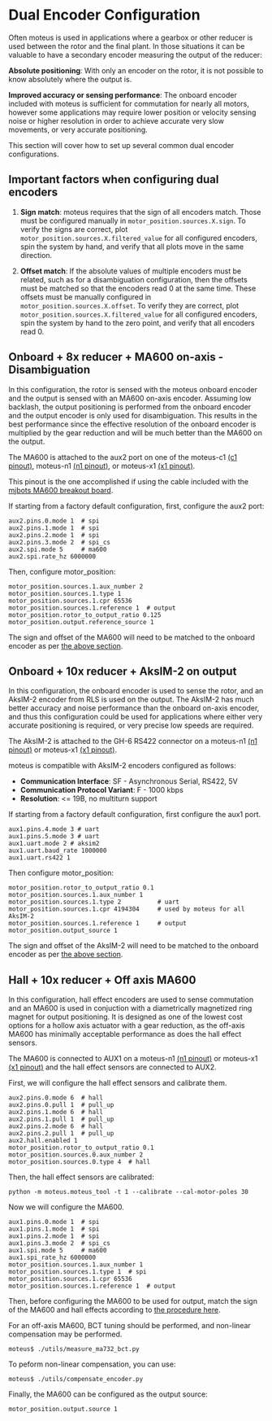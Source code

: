 # Dual Encoder Configuration

Often moteus is used in applications where a gearbox or other reducer is used between the rotor and the final plant.  In those situations it can be valuable to have a secondary encoder measuring the output of the reducer:

**Absolute positioning**: With only an encoder on the rotor, it is not possible to know absolutely where the output is.

**Improved accuracy or sensing performance**: The onboard encoder included with moteus is sufficient for commutation for nearly all motors, however some applications may require lower position or velocity sensing noise or higher resolution in order to achieve accurate very slow movements, or very accurate positioning.

This section will cover how to set up several common dual encoder configurations.

## <a name="match"></a>Important factors when configuring dual encoders

1. **Sign match**: moteus requires that the sign of all encoders match.  Those must be configured manually in `motor_position.sources.X.sign`.  To verify the signs are correct, plot `motor_position.sources.X.filtered_value` for all configured encoders, spin the system by hand, and verify that all plots move in the same direction.

2. **Offset match**: If the absolute values of multiple encoders must be related, such as for a disambiguation configuration, then the offsets must be matched so that the encoders read 0 at the same time.  These offsets must be manually configured in `motor_position.sources.X.offset`.  To verify they are correct, plot `motor_position.sources.X.filtered_value` for all configured encoders, spin the system by hand to the zero point, and verify that all encoders read 0.

## Onboard + 8x reducer + MA600 on-axis - Disambiguation

In this configuration, the rotor is sensed with the moteus onboard encoder and the output is sensed with an MA600 on-axis encoder.  Assuming low backlash, the output positioning is performed from the onboard encoder and the output encoder is only used for disambiguation.  This results in the best performance since the effective resolution of the onboard encoder is multiplied by the gear reduction and will be much better than the MA600 on the output.

The MA600 is attached to the aux2 port on one of the moteus-c1 [(c1 pinout)](../reference/pinouts.md#moteus-c1), moteus-n1 [(n1 pinout)](../reference/pinouts.md#moteus-n1), or moteus-x1 [(x1 pinout)](../reference/pinouts.md#moteus-x1).

This pinout is the one accomplished if using the cable included with the [mjbots MA600 breakout board](https://mjbots.com/products/ma600-breakout).

If starting from a factory default configuration, first, configure the
aux2 port:

```
aux2.pins.0.mode 1  # spi
aux2.pins.1.mode 1  # spi
aux2.pins.2.mode 1  # spi
aux2.pins.3.mode 2  # spi_cs
aux2.spi.mode 5     # ma600
aux2.spi.rate_hz 6000000
```

Then, configure motor_position:

```
motor_position.sources.1.aux_number 2
motor_position.sources.1.type 1
motor_position.sources.1.cpr 65536
motor_position.sources.1.reference 1  # output
motor_position.rotor_to_output_ratio 0.125
motor_position.output.reference_source 1
```

The sign and offset of the MA600 will need to be matched to the onboard encoder as per [the above section](#match).

## Onboard + 10x reducer + AksIM-2 on output

In this configuration, the onboard encoder is used to sense the rotor, and an AksIM-2 encoder from RLS is used on the output.  The AksIM-2 has much better accuracy and noise performance than the onboard on-axis encoder, and thus this configuration could be used for applications where either very accurate positioning is required, or very precise low speeds are required.

The AksIM-2 is attached to the GH-6 RS422 connector on a moteus-n1 [(n1 pinout)](../reference/pinouts.md#moteus-n1) or moteus-x1 [(x1 pinout)](../reference/pinouts.md#moteus-x1).

moteus is compatible with AksIM-2 encoders configured as follows:

- **Communication Interface**: SF - Asynchronous Serial, RS422, 5V
- **Communication Protocol Variant**: F - 1000 kbps
- **Resolution**: <= 19B, no multiturn support

If starting from a factory default configuration, first configure the aux1 port.

```
aux1.pins.4.mode 3 # uart
aux1.pins.5.mode 3 # uart
aux1.uart.mode 2 # aksim2
aux1.uart.baud_rate 1000000
aux1.uart.rs422 1
```

Then configure motor_position:

```
motor_position.rotor_to_output_ratio 0.1
motor_position.sources.1.aux_number 1
motor_position.sources.1.type 2          # uart
motor_position.sources.1.cpr 4194304     # used by moteus for all AksIM-2
motor_position.sources.1.reference 1     # output
motor_position.output_source 1
```

The sign and offset of the AksIM-2 will need to be matched to the onboard encoder as per [the above section](#match).

## Hall + 10x reducer + Off axis MA600

In this configuration, hall effect encoders are used to sense commutation and an MA600 is used in conjuction with a diametrically magnetized ring magnet for output positioning.  It is designed as one of the lowest cost options for a hollow axis actuator with a gear reduction, as the off-axis MA600 has minimally acceptable performance as does the hall effect sensors.

The MA600 is connected to AUX1 on a moteus-n1 [(n1 pinout)](../reference/pinouts.md#moteus-n1) or moteus-x1 [(x1 pinout)](../reference/pinouts.md#moteus-x1) and the hall effect sensors are connected to AUX2.

First, we will configure the hall effect sensors and calibrate them.

```
aux2.pins.0.mode 6  # hall
aux2.pins.0.pull 1  # pull_up
aux2.pins.1.mode 6  # hall
aux2.pins.1.pull 1  # pull_up
aux2.pins.2.mode 6  # hall
aux2.pins.2.pull 1  # pull_up
aux2.hall.enabled 1
motor_position.rotor_to_output_ratio 0.1
motor_position.sources.0.aux_number 2
motor_position.sources.0.type 4  # hall
```

Then, the hall effect sensors are calibrated:

```
python -m moteus.moteus_tool -t 1 --calibrate --cal-motor-poles 30
```

Now we will configure the MA600.

```
aux1.pins.0.mode 1  # spi
aux1.pins.1.mode 1  # spi
aux1.pins.2.mode 1  # spi
aux1.pins.3.mode 2  # spi_cs
aux1.spi.mode 5     # ma600
aux1.spi_rate_hz 6000000
motor_position.sources.1.aux_number 1
motor_position.sources.1.type 1  # spi
motor_position.sources.1.cpr 65536
motor_position.sources.1.reference 1  # output
```

Then, before configuring the MA600 to be used for output, match the sign of the MA600 and hall effects according to [the procedure here](#match).

For an off-axis MA600, BCT tuning should be performed, and non-linear compensation may be performed.

```
moteus$ ./utils/measure_ma732_bct.py
```

To peform non-linear compensation, you can use:

```
moteus$ ./utils/compensate_encoder.py
```

Finally, the MA600 can be configured as the output source:

```
motor_position.output.source 1
```
